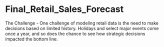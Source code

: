 # Final_Retail_Sales_Forecast
The Challenge - One challenge of modeling retail data is the need to make decisions based on limited history. Holidays and select major events come once a year, and so does the chance to see how strategic decisions impacted the bottom line. 
